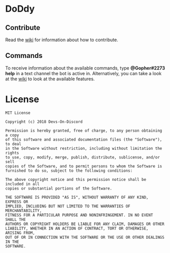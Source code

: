 # DoDdy

## Contribute

Read the [wiki](https://github.com/Devs-On-Discord/DoDdy/wiki) for information about how to contribute.

## Commands

To receive information about the available commands, type **@Gopher#2273 help** in a text channel the bot is active in.
Alternatively, you can take a look at the [wiki](https://github.com/Devs-On-Discord/DoDdy/wiki) to look at the available features.

# License

    MIT License

    Copyright (c) 2018 Devs-On-Discord

    Permission is hereby granted, free of charge, to any person obtaining a copy
    of this software and associated documentation files (the "Software"), to deal
    in the Software without restriction, including without limitation the rights
    to use, copy, modify, merge, publish, distribute, sublicense, and/or sell
    copies of the Software, and to permit persons to whom the Software is
    furnished to do so, subject to the following conditions:

    The above copyright notice and this permission notice shall be included in all
    copies or substantial portions of the Software.

    THE SOFTWARE IS PROVIDED "AS IS", WITHOUT WARRANTY OF ANY KIND, EXPRESS OR
    IMPLIED, INCLUDING BUT NOT LIMITED TO THE WARRANTIES OF MERCHANTABILITY,
    FITNESS FOR A PARTICULAR PURPOSE AND NONINFRINGEMENT. IN NO EVENT SHALL THE
    AUTHORS OR COPYRIGHT HOLDERS BE LIABLE FOR ANY CLAIM, DAMAGES OR OTHER
    LIABILITY, WHETHER IN AN ACTION OF CONTRACT, TORT OR OTHERWISE, ARISING FROM,
    OUT OF OR IN CONNECTION WITH THE SOFTWARE OR THE USE OR OTHER DEALINGS IN THE
    SOFTWARE.
